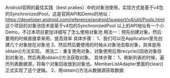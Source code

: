 Android官网的最佳实践（best praties）中的对象池使用，实现方式是基于v4包的SynchronizedPool，这是官网API和Demo的地址： https://developer.android.com/reference/android/support/v4/util/Pools.html 这个项目的对象池技术是基于v4包的SynchronizedPool
以上的API地址有一个小Demo，不过本项目更加详细写了怎么使用对象池 
用法一：预先创建对象，然后要用的时候直接拿来用，提高效率
具体步骤： 
1、我们可以在Application里先创建几个对象放在对象池 
2、然后然后要使用的时候从对象池去取对象，具体是用obtain()方法实现。
用法二：重复使用对象，对象使用后用recycle()回收对象存到对象池，然后再用obtain()方法获取对象。
具体步骤：
1、刷新列表的时候，遍历列表数据源，将每个对象回收放到对象池。MemberListAdapter里面的clear()正式实现了这个逻辑。
2、用obtain()方法从数据源获取数据
